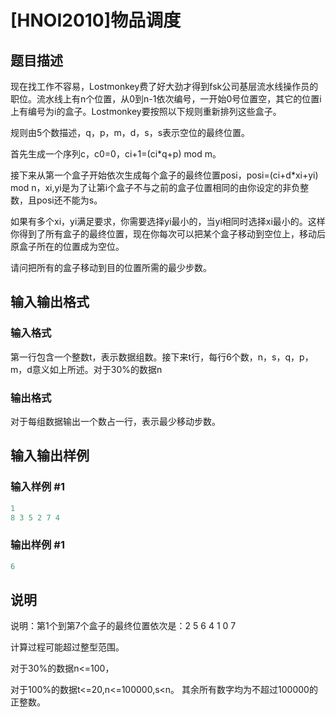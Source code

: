 # [HNOI2010]物品调度

## 题目描述

现在找工作不容易，Lostmonkey费了好大劲才得到fsk公司基层流水线操作员的职位。流水线上有n个位置，从0到n-1依次编号，一开始0号位置空，其它的位置i上有编号为i的盒子。Lostmonkey要按照以下规则重新排列这些盒子。

规则由5个数描述，q，p，m，d，s，s表示空位的最终位置。

首先生成一个序列c，c0=0，ci+1=(ci\*q+p) mod m。

接下来从第一个盒子开始依次生成每个盒子的最终位置posi，posi=(ci+d\*xi+yi) mod n，xi,yi是为了让第i个盒子不与之前的盒子位置相同的由你设定的非负整数，且posi还不能为s。

如果有多个xi，yi满足要求，你需要选择yi最小的，当yi相同时选择xi最小的。这样你得到了所有盒子的最终位置，现在你每次可以把某个盒子移动到空位上，移动后原盒子所在的位置成为空位。

请问把所有的盒子移动到目的位置所需的最少步数。

## 输入输出格式

### 输入格式

第一行包含一个整数t，表示数据组数。接下来t行，每行6个数，n，s，q，p，m，d意义如上所述。对于30%的数据n

### 输出格式

对于每组数据输出一个数占一行，表示最少移动步数。

## 输入输出样例

### 输入样例 #1

```cpp
1
8 3 5 2 7 4
```


### 输出样例 #1

```cpp
6
```


## 说明

说明：第1个到第7个盒子的最终位置依次是：2 5 6 4 1 0 7

计算过程可能超过整型范围。

对于30%的数据n<=100，

对于100%的数据t<=20,n<=100000,s<n。 其余所有数字均为不超过100000的正整数。

